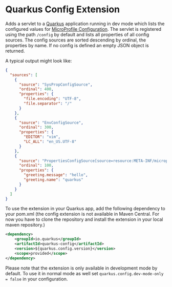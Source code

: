 # Quarkus Config Extension

Adds a servlet to a [Quarkus](https://quarkus.io) application running in dev mode which lists the configured values for [MicroProfile Configuration](https://microprofile.io/project/eclipse/microprofile-config). The servlet is registered using the path `/config` by default and lists all properties of all config sources. The config sources are sorted descending by ordinal, the properties by name. If no config is defined an empty JSON object is returned. 

A typical output might look like:
```json
{
  "sources": [
    {
      "source": "SysPropConfigSource",
      "ordinal": 400,
      "properties": {
        "file.encoding": "UTF-8",
        "file.separator": "/"
      }
    },
    {
      "source": "EnvConfigSource",
      "ordinal": 300,
      "properties": {
        "EDITOR": "vim",
        "LC_ALL": "en_US.UTF-8"
      }
    },
    {
      "source": "PropertiesConfigSource[source=resource:META-INF/microprofile-config.properties]",
      "ordinal": 100,
      "properties": {
        "greeting.message": "hello",
        "greeting.name": "quarkus"
      }
    }
  ]
}
```

To use the extension in your Quarkus app, add the following dependency to your pom.xml (the config extension is not available in Maven Central. For now you have to clone the repository and install the extension in your local maven repository.)

```xml
<dependency>
    <groupId>io.quarkus</groupId>
    <artifactId>quarkus-config</artifactId>
    <version>${quarkus.config.version}</version>
    <scope>provided</scope>
</dependency>
```

Please note that the extension is only available in development mode by default. To use it in normal mode as well set `quarkus.config.dev-mode-only = false` in your configuration. 
